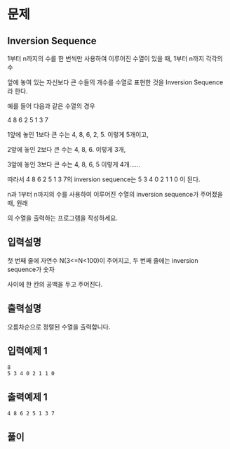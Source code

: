 # 문제

##  Inversion Sequence


1부터 n까지의 수를 한 번씩만 사용하여 이루어진 수열이 있을 때, 1부터 n까지 각각의 수 

앞에 놓여 있는 자신보다 큰 수들의 개수를 수열로 표현한 것을 Inversion Sequence라 한다. 

예를 들어 다음과 같은 수열의 경우 

 4 8 6 2 5 1 3 7

1앞에 놓인 1보다 큰 수는 4, 8, 6, 2, 5. 이렇게 5개이고,

2앞에 놓인 2보다 큰 수는 4, 8, 6. 이렇게 3개,

3앞에 놓인 3보다 큰 수는 4, 8, 6, 5 이렇게 4개......

따라서 4 8 6 2 5 1 3 7의 inversion sequence는 5 3 4 0 2 1 1 0 이 된다.

n과 1부터 n까지의 수를 사용하여 이루어진 수열의 inversion sequence가 주어졌을 때, 원래

의 수열을 출력하는 프로그램을 작성하세요.



## 입력설명
첫 번째 줄에 자연수 N(3<=N<100)이 주어지고, 두 번째 줄에는 inversion sequence가 숫자 

사이에 한 칸의 공백을 두고 주어진다.


## 출력설명
오름차순으로 정렬된 수열을 출력합니다.


## 입력예제 1

```
8
5 3 4 0 2 1 1 0

```



## 출력예제 1

```
4 8 6 2 5 1 3 7
```


## 풀이


```c++

```
